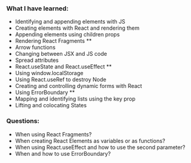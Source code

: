 ### What I have learned:
  * Identifying and appending elements with JS
  * Creating elements with React and rendering them
  * Appending elements using children props
  * Rendering React Fragments **
  * Arrow functions
  * Changing between JSX and JS code
  * Spread attributes
  * React.useState and React.useEffect **
  * Using window.localStorage
  * Using React.useRef to destroy Node
  * Creating and controlling dynamic forms with React
  * Using ErrorBoundary **
  * Mapping and identifying lists using the key prop
  * Lifting and colocating States


### Questions:
  * When using React Fragments?
  * When creating React Elements as variables or as functions?
  * When using React.useEffect and how to use the second parameter?
  * When and how to use ErrorBoundary?
